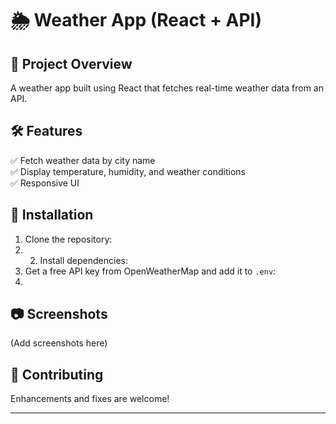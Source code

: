 # 🌦️ Weather App (React + API)

## 📌 Project Overview
A weather app built using React that fetches real-time weather data from an API.

## 🛠️ Features
✅ Fetch weather data by city name  
✅ Display temperature, humidity, and weather conditions  
✅ Responsive UI  

## 🚀 Installation
1. Clone the repository:
2. 2. Install dependencies:  
3. Get a free API key from OpenWeatherMap and add it to `.env`:
4. 
## 📷 Screenshots
(Add screenshots here)

## 🤝 Contributing
Enhancements and fixes are welcome!

---


